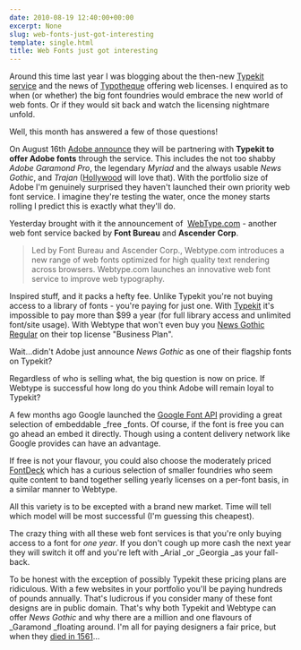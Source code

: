 ```yaml
---
date: 2010-08-19 12:40:00+00:00
excerpt: None
slug: web-fonts-just-got-interesting
template: single.html
title: Web Fonts just got interesting
---
```


Around this time last year I was blogging about the then-new [Typekit service](http://dbushell.com/2009/09/19/typekit/) and the news of [Typotheque](http://dbushell.com/2009/10/20/typotheque-offer-web-licenses/) offering web licenses. I enquired as to when (or whether) the big font foundries would embrace the new world of web fonts. Or if they would sit back and watch the licensing nightmare unfold.

Well, this month has answered a few of those questions!

On August 16th [Adobe announce](http://blog.typekit.com/2010/08/16/typekit-and-adobe/) they will be partnering with **Typekit to offer Adobe fonts** through the service. This includes the not too shabby _Adobe Garamond Pro_, the legendary _Myriad_ and the always usable _News Gothic_, and _Trajan_ ([Hollywood](http://www.flickr.com/groups/trajanfilmposter/) will love that). With the portfolio size of Adobe I'm genuinely surprised they haven't launched their own priority web font service. I imagine they're testing the water, once the money starts rolling I predict this is exactly what they'll do.

Yesterday brought with it the announcement of  [WebType.com](http://www.webtype.com/) - another web font service backed by **Font Bureau** and **Ascender Corp**.


<blockquote><p>Led by Font Bureau and Ascender Corp., Webtype.com introduces a new range of web fonts optimized for high quality text rendering across browsers. Webtype.com launches an innovative web font service to improve web typography.</p></blockquote>


Inspired stuff, and it packs a hefty fee. Unlike Typekit you're not buying access to a library of fonts - you're paying for just one. With [Typekit](https://typekit.com/plans) it's impossible to pay more than $99 a year (for full library access and unlimited font/site usage). With Webtype that won't even buy you [News Gothic Regular](http://www.webtype.com/font/news-gothic-regular/) on their top license "Business Plan".

Wait...didn't Adobe just announce _News Gothic_ as one of their flagship fonts on Typekit?

Regardless of who is selling what, the big question is now on price. If Webtype is successful how long do you think Adobe will remain loyal to Typekit?

A few months ago Google launched the [Google Font API](http://code.google.com/apis/webfonts/) providing a great selection of embeddable _free _fonts. Of course, if the font is free you can go ahead an embed it directly. Though using a content delivery network like Google provides can have an advantage.

If free is not your flavour, you could also choose the moderately priced [FontDeck](http://fontdeck.com) which has a curious selection of smaller foundries who seem quite content to band together selling yearly licenses on a per-font basis, in a similar manner to Webtype.

All this variety is to be excepted with a brand new market. Time will tell which model will be most successful (I'm guessing this cheapest).

The crazy thing with all these web font services is that you're only buying access to a font for _one year_. If you don't cough up more cash the next year they will switch it off and you're left with _Arial _or _Georgia _as your fall-back.

To be honest with the exception of possibly Typekit these pricing plans are ridiculous. With a few websites in your portfolio you'll be paying hundreds of pounds annually. That's ludicrous if you consider many of these font designs are in public domain. That's why both Typekit and Webtype can offer _News Gothic_ and why there are a million and one flavours of _Garamond _floating around. I'm all for paying designers a fair price, but when they [died in 1561](http://en.wikipedia.org/wiki/Garamond)...
